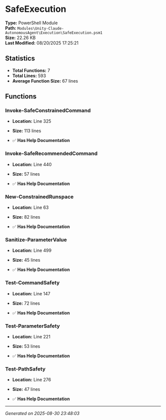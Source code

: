 # SafeExecution

**Type:** PowerShell Module  
**Path:** `Modules\Unity-Claude-AutonomousAgent\Execution\SafeExecution.psm1`  
**Size:** 22.26 KB  
**Last Modified:** 08/20/2025 17:25:21  

## Statistics

- **Total Functions:** 7
- **Total Lines:** 593
- **Average Function Size:** 67 lines

## Functions


### Invoke-SafeConstrainedCommand

- **Location:** Line 325
- **Size:** 113 lines

- ✅ **Has Help Documentation** 
### Invoke-SafeRecommendedCommand

- **Location:** Line 440
- **Size:** 57 lines

- ✅ **Has Help Documentation** 
### New-ConstrainedRunspace

- **Location:** Line 63
- **Size:** 82 lines

- ✅ **Has Help Documentation** 
### Sanitize-ParameterValue

- **Location:** Line 499
- **Size:** 45 lines

- ✅ **Has Help Documentation** 
### Test-CommandSafety

- **Location:** Line 147
- **Size:** 72 lines

- ✅ **Has Help Documentation** 
### Test-ParameterSafety

- **Location:** Line 221
- **Size:** 53 lines

- ✅ **Has Help Documentation** 
### Test-PathSafety

- **Location:** Line 276
- **Size:** 47 lines

- ✅ **Has Help Documentation**

---
*Generated on 2025-08-30 23:48:03*
